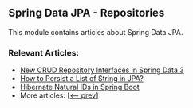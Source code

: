 ## Spring Data JPA - Repositories

This module contains articles about Spring Data JPA.

### Relevant Articles:
- [New CRUD Repository Interfaces in Spring Data 3](https://www.baeldung.com/spring-data-3-crud-repository-interfaces)
- [How to Persist a List of String in JPA?](https://www.baeldung.com/java-jpa-persist-string-list)
- [Hibernate Natural IDs in Spring Boot](https://www.baeldung.com/spring-boot-hibernate-natural-ids)
- More articles: [[<-- prev]](../spring-data-jpa-repo-2)
